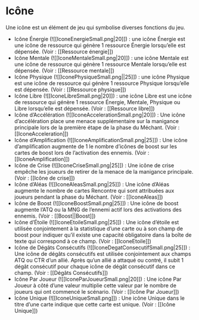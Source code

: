 # Icône
Une icône est un élément de jeu qui symbolise diverses fonctions du jeu.

 - Icône Énergie (![[IconeEnergieSmall.png|20]]) : une icône Énergie est une icône de ressource qui génère 1 ressource Énergie lorsqu’elle est dépensée. (Voir : [[Ressource énergie]])
- Icône Mentale (![[IconeMentaleSmall.png|20]]) : une icône Mentale est une icône de ressource qui génère 1 ressource Mentale lorsqu’elle est dépensée. (Voir : [[Ressource mentale]])
- Icône Physique (![[IconePhysiqueSmall.png||25]]) : une icône Physique est une icône de ressource qui génère 1 ressource Physique lorsqu’elle est dépensée. (Voir : [[Ressource physique]])
- Icône Libre (![[IconeLibreSmall.png|20]]) : une icône Libre est une icône de ressource qui génère 1 ressource Énergie, Mentale, Physique ou Libre lorsqu’elle est dépensée. (Voir : [[Ressource libre]])
- Icône d’Accélération (![[IconeAccelerationSmall.png|20]]) : Une icône d’accélération place une menace supplémentaire sur la manigance principale lors de la première étape de la phase du Méchant. (Voir : [[IconeAcceleration]]) 
- Icône d’Amplification (![[IconeAmplificationSmall.png|25]]) : Une icône d’amplification augmente de 1 le nombre d’icônes de boost sur les cartes de boost lors de l’activation des ennemis. (Voir : [[IconeAmplification]])
- Icône de Crise (![[IconeCriseSmall.png|25]]) : Une icône de crise empêche les joueurs de retirer de la menace de la manigance principale. (Voir : [[Icône de crise]])
- Icône d’Aléas (![[IconeAleasSmall.png|25]]) : Une icône d’Aléas augmente le nombre de cartes Rencontre qui sont attribuées aux joueurs pendant la phase du Méchant. (Voir : [[IconeAleas]])
- Icône de Boost (![[IconeBoostSmall.png|25]]) : Une icône de boost augmente l’ATQ ou la MNG de l’ennemi actif lors des activations des ennemis. (Voir : [[Boost||Boost]])
- Icône d’Étoile (![[IconeEtoileSmall.png|25]]) : Une icône d’étoile est utilisée conjointement à la statistique d’une carte ou à son champ de boost pour indiquer qu’il existe une capacité obligatoire dans la boîte de texte qui correspond à ce champ. (Voir : [[IconeEtoile]])
- Icône de Dégâts Consécutifs (![[IconeDegatConsecutifSmall.png|25]]) : Une icône de dégâts consécutifs est utilisée conjointement aux champs ATQ ou CTR d’un allié. Après qu’un allié a attaqué ou contré, il subit 1 dégât consécutif pour chaque icône de dégât consécutif dans ce champ. (Voir : [[Dégâts Consécutifs]]) 
- Icône Par Joueur (![[IconeParJoueurSmall.png|20]]) : Une icône Par Joueur à côté d’une valeur multiplie cette valeur par le nombre de joueurs qui ont commencé le scénario. (Voir : [[Icône Par Joueur]]) 
- Icône Unique (![[IconeUniqueSmall.png]]) : Une icône Unique dans le titre d’une carte indique que cette carte est unique. (Voir : [[Icône Unique]])